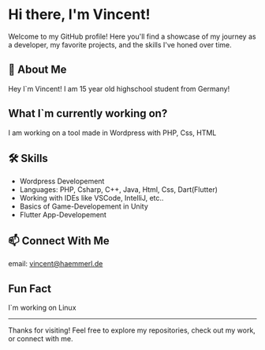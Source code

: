 # Hi there, I'm Vincent!

Welcome to my GitHub profile! Here you'll find a showcase of my journey as a developer, my favorite projects, and the skills I've honed over time.

## 🚀 About Me
Hey I`m Vincent! I am 15 year old highschool student from Germany! 

## What I`m currently working on?
I am working on a tool made in Wordpress with PHP, Css, HTML

## 🛠️ Skills
- Wordpress Developement
- Languages: PHP, Csharp, C++, Java, Html, Css, Dart(Flutter)
- Working with IDEs like VSCode, IntelliJ, etc..
- Basics of Game-Developement in Unity
- Flutter App-Developement

## 📫 Connect With Me
email: vincent@haemmerl.de

## Fun Fact
I`m working on Linux

---

Thanks for visiting! Feel free to explore my repositories, check out my work, or connect with me.
